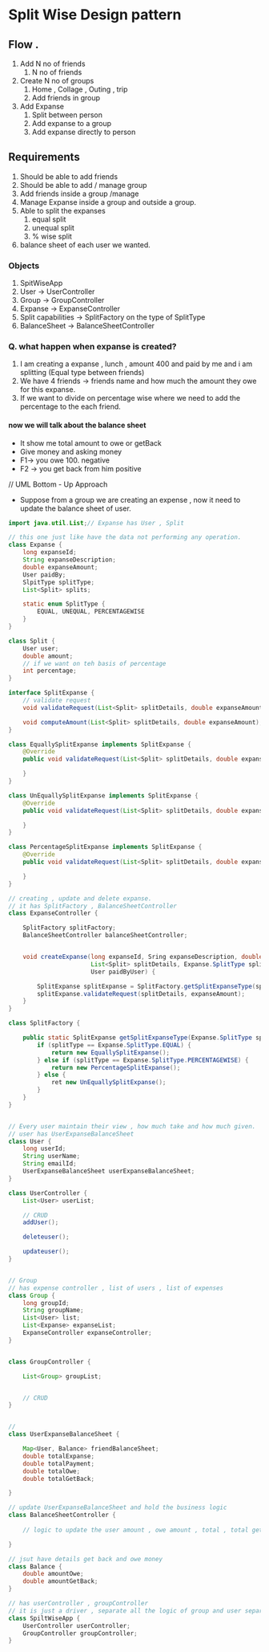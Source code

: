 # Split Wise Design pattern 

## Flow . 
1. Add N no of friends 
   1. N no of friends 
2. Create N no of groups 
   1. Home , Collage , Outing , trip
   2. Add friends in group
3. Add Expanse
   1. Split between person
   2. Add expanse to a group 
   3. Add expanse directly to person 

   
## Requirements 
1. Should be able to add friends 
2. Should be able to add / manage group 
3. Add friends inside a group /manage
4. Manage Expanse inside a group and outside a group.
5. Able to split the expanses 
   1. equal split 
   2. unequal split 
   3. % wise split
6. balance sheet of each user we wanted.


### Objects 

1. SpitWiseApp
2. User  -> UserController
3. Group -> GroupController
4. Expanse  -> ExpanseController
5. Split capabilities -> SplitFactory on the type of SplitType
6. BalanceSheet  -> BalanceSheetController

### Q. what happen when expanse is created? 
1. I am creating a expanse , lunch , amount 400 and paid by me and i am splitting (Equal type between friends)
2. We have 4 friends -> friends name and how much the amount they owe for this expanse.
3. If we want to divide on percentage wise where we need to add the percentage to the each friend.

#### now we will talk about the balance sheet 
- It show me total amount to owe or getBack 
- Give money and asking money 
- F1-> you owe 100. negative
- F2 -> you get back from him  positive 

// UML Bottom - Up Approach 
- Suppose from a group we are creating an expense  , now it need to update the balance sheet of user.
```java
import java.util.List;// Expanse has User , Split

// this one just like have the data not performing any operation.
class Expanse {
    long expanseId;
    String expanseDescription;
    double expanseAmount;
    User paidBy;
    SlpitType splitType;
    List<Split> splits;

    static enum SplitType {
        EQUAL, UNEQUAL, PERCENTAGEWISE
    }
}

class Split {
    User user;
    double amount;
    // if we want on teh basis of percentage
    int percentage;
}

interface SplitExpanse {
    // validate request 
    void validateRequest(List<Split> splitDetails, double expanseAmount);

    void computeAmount(List<Split> splitDetails, double expanseAmount);
}

class EquallySplitExpanse implements SplitExpanse {
    @Override
    public void validateRequest(List<Split> splitDetails, double expanseAmount) {

    }
}

class UnEquallySplitExpanse implements SplitExpanse {
    @Override
    public void validateRequest(List<Split> splitDetails, double expanseAmount) {

    }
}

class PercentageSplitExpanse implements SplitExpanse {
    @Override
    public void validateRequest(List<Split> splitDetails, double expanseAmount) {

    }
}

// creating , update and delete expanse.
// it has SplitFactory , BalanceSheetController
class ExpanseController {

    SplitFactory splitFactory;
    BalanceSheetController balanceSheetController;


    void createExpanse(long expanseId, Sring expanseDescription, double expanseAmount,
                       List<Split> splitDetails, Expanse.SplitType splitType,
                       User paidByUser) {

        SplitExpanse splitExpanse = SplitFactory.getSplitExpanseType(splitType);
        splitExpanse.validateRequest(splitDetails, expanseAmount);
    }
}

class SplitFactory {

    public static SplitExpanse getSplitExpanseType(Expanse.SplitType splitType) {
        if (splitType == Expanse.SplitType.EQUAL) {
            return new EquallySplitExpanse();
        } else if (splitType == Expanse.SplitType.PERCENTAGEWISE) {
            return new PercentageSplitExpanse();
        } else {
            ret new UnEquallySplitExpanse();
        }
    }
}


// Every user maintain their view , how much take and how much given. 
// user has UserExpanseBalanceSheet
class User {
    long userId;
    String userName;
    String emailId;
    UserExpanseBalanceSheet userExpanseBalanceSheet;
}

class UserController {
    List<User> userList;

    // CRUD 
    addUser();

    deleteuser();

    updateuser();
}


// Group 
// has expense controller , list of users , list of expenses
class Group {
    long groupId;
    String groupName;
    List<User> list;
    List<Expanse> expanseList;
    ExpanseController expanseController;
}


class GroupController {

    List<Group> groupList;


    // CRUD 
}


// 
class UserExpanseBalanceSheet {

    Map<User, Balance> friendBalanceSheet;
    double totalExpanse;
    double totalPayment;
    double totalOwe;
    double totalGetBack;

}

// update UserExpanseBalanceSheet and hold the business logic 
class BalanceSheetController {
    
    // logic to update the user amount , owe amount , total , total get back.

}

// jsut have details get back and owe money 
class Balance {
    double amountOwe;
    double amountGetBack;
}

// has userController , groupController 
// it is just a driver , separate all the logic of group and user separated using controller 
class SpiltWiseApp {
    UserController userController;
    GroupController groupController;
}




```
